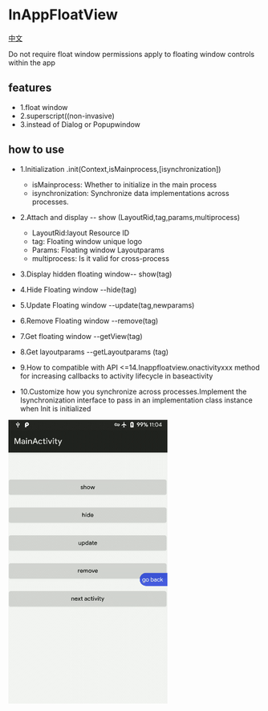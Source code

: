 # InAppFloatView
[中文](README-chs.md)

Do not require float window permissions apply to floating window controls within the app
## features
- 1.float window
- 2.superscript((non-invasive)
- 3.instead of Dialog or Popupwindow

## how to use
- 1.Initialization .init(Context,isMainprocess,[isynchronization])
	- isMainprocess: Whether to initialize in the main process
	- isynchronization: Synchronize data implementations across processes.

- 2.Attach and display -- show (LayoutRid,tag,params,multiprocess)
    - LayoutRid:layout Resource ID
    - tag: Floating window unique logo
    - Params: Floating window Layoutparams
	- multiprocess: Is it valid for cross-process
- 3.Display hidden floating window-- show(tag)
- 4.Hide Floating window --hide(tag)
- 5.Update Floating window --update(tag,newparams)
- 6.Remove Floating window --remove(tag)
- 7.Get floating window --getView(tag)
- 8.Get layoutparams --getLayoutparams (tag)
- 9.How to compatible with API <=14.Inappfloatview.onactivityxxx method for increasing callbacks to activity lifecycle in baseactivity
- 10.Customize how you synchronize across processes.Implement the Isynchronization interface to pass in an implementation class instance when Init is initialized

<img src="GIF.gif">

